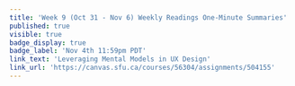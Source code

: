```yaml
---
title: 'Week 9 (Oct 31 - Nov 6) Weekly Readings One-Minute Summaries'
published: true
visible: true
badge_display: true
badge_label: 'Nov 4th 11:59pm PDT'
link_text: 'Leveraging Mental Models in UX Design'
link_url: 'https://canvas.sfu.ca/courses/56304/assignments/504155'
---
```

